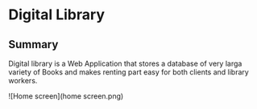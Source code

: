 # Digital Library

## Summary
Digital library is a Web Application that stores a database of very larga variety of Books and makes renting part easy for both clients and library workers.

![Home screen](home screen.png)
